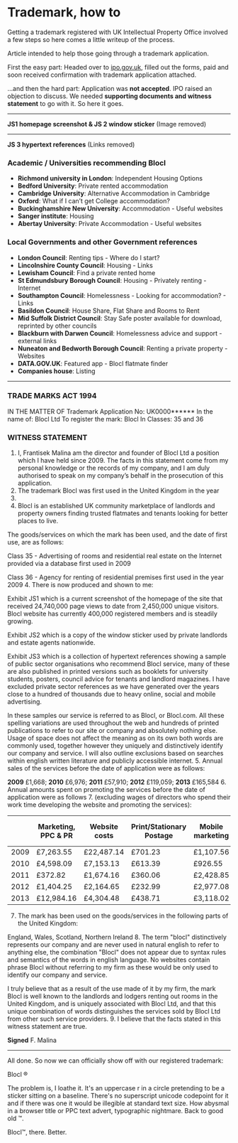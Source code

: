 Trademark, how to
=================

Getting a trademark registered with UK Intellectual Property
Office involved a few steps so here comes a little writeup of the process.

Article intended to help those going through a trademark application.

First the easy part: Headed over to [ipo.gov.uk](http://ipo.gov.uk), filled out
the forms, paid and soon received confirmation with trademark
application attached.

…and then the hard part: Application was **not accepted**. IPO raised an
objection to discuss. We needed **supporting documents and witness statement**
to go with it. So here it goes.

---

**JS1 homepage screenshot & JS 2 window sticker**
(Image removed)

---

**JS 3 hypertext references**
(Links removed)

### Academic / Universities recommending Blocl
* **Richmond university in London**: Independent Housing Options
* **Bedford University**: Private rented accommodation
* **Cambridge University**: Alternative Accommodation in Cambridge
* **Oxford**: What if I can’t get College accommodation?
* **Buckinghamshire New University**: Accommodation - Useful websites
* **Sanger institute**: Housing
* **Abertay University**: Private Accommodation - Useful websites

### Local Governments and other Government references

* **London Council**: Renting tips - Where do I start?
* **Lincolnshire County Council**: Housing - Links
* **Lewisham Council**: Find a private rented home 
* **St Edmundsbury Borough Council**: Housing - Privately renting - Internet
* **Southampton Council**: Homelessness - Looking for accommodation? - Links
* **Basildon Council**: House Share, Flat Share and Rooms to Rent
* **Mid Suffolk District Council**: Stay Safe poster available for download,
    reprinted by other councils
* **Blackburn with Darwen Council**: Homelessness advice and support - external links
* **Nuneaton and Bedworth Borough Council**: Renting a private property - Websites
* **DATA.GOV.UK**: Featured app - Blocl flatmate finder
* **Companies house**: Listing

---

### TRADE MARKS ACT 1994

IN THE MATTER OF Trademark
Application No: UK0000******
In the name of: Blocl Ltd
To register the mark: Blocl
In Classes: 35 and 36

### WITNESS STATEMENT

1. I, Frantisek Malina am the director and founder of Blocl Ltd a
position which I have held since 2009. The facts in this statement come from my
personal knowledge or the records of my company, and I am duly authorised to
speak on my company’s behalf in the prosecution of this application.
2. The trademark Blocl was first used in the United Kingdom in the year
2008.
3. Blocl is an established UK community marketplace of landlords and
property owners finding trusted flatmates and tenants looking for better places
to live.

The goods/services on which the mark has been used, and the date of first use,
are as follows:

Class 35 - Advertising of rooms and residential real estate on the Internet
provided via a database first used in 2009

Class 36 - Agency for renting of residential premises first used in the year 2009
4. There is now produced and shown to me:

Exhibit JS1 which is a current screenshot of the homepage of the site that
received 24,740,000 page views to date from 2,450,000 unique visitors.
Blocl website has currently 400,000 registered members and is steadily growing.

Exhibit JS2 which is a copy of the window sticker used by private landlords and
estate agents nationwide.

Exhibit JS3 which is a collection of hypertext references showing a sample of
public sector organisations who recommend Blocl service, many of these
are also published in printed versions such as booklets for university students,
posters, council advice for tenants and landlord magazines. I have excluded
private sector references as we have generated over the years close to a hundred
of thousands due to heavy online, social and mobile advertising.

In these samples our service is referred to as Blocl, or Blocl.com.
All these spelling variations are used
throughout the web and hundreds of printed publications to refer to our site or
company and absolutely nothing else. Usage of space does not affect the meaning
as on its own both words are commonly used, together however they uniquely and
distinctively identify our company and service. I will also outline exclusions
based on searches within english written literature and publicly accessible
internet.
5. Annual sales of the services before the date of application were as follows:  

**2009** £1,668; **2010** £6,976; **2011** £57,910; **2012** £119,059; **2013** £165,584
6. Annual amounts spent on promoting the services before the date of application were as follows
7. (excluding wages of directors who spend their work time developing the website and promoting the services):  

|      | Marketing, PPC & PR | Website costs | Print/Stationary Postage | Mobile marketing | Marketing staff wages | Total   |
|------|---------------------|---------------|--------------------------|------------------|-----------------------|---------|
| 2009 | £7,263.55           | £22,487.14    | £701.23                  | £1,107.56        | £0.00                 | £31,560 |
| 2010 | £4,598.09           | £7,153.13     | £613.39                  | £926.55          | £0.00                 | £13,290 |
| 2011 | £372.82             | £1,674.16     | £360.06                  | £2,428.85        | £5,239.07             | £10,075 |
| 2012 | £1,404.25           | £2,164.65     | £232.99                  | £2,977.08        | £9,003.68             | £15,783 |
| 2013 | £12,984.16          | £4,304.48     | £438.71                  | £3,118.02        | £10,640.63            | £31,486 |

7. The mark has been used on the goods/services in the following parts of the United Kingdom:  

 England, Wales, Scotland, Northern Ireland
8. The term "blocl" distinctively represents our
company and are never used in natural english to refer to anything else, the
combination "Blocl" does not appear due to syntax rules and semantics
of the words in english language. No websites contain phrase Blocl
without referring to my firm as these would be only used to
identify our company and service.

I truly believe that as a result of the use made of it by my firm, the mark
Blocl is well known to the landlords and lodgers renting out rooms in
the United Kingdom, and is uniquely associated with Blocl Ltd, and that
this unique combination of words distinguishes the services sold by Blocl Ltd
from other such service providers.
9. I believe that the facts stated in this witness statement are true.

**Signed** F. Malina

---

All done. So now we can officially show off with our registered trademark:

Blocl ®

The problem is, I loathe it. It's an uppercase r in a circle pretending to be a
sticker sitting on a baseline. There's no superscript unicode codepoint for it
and if there was one it would be illegible at standard text size. How abysmal in
a browser title or PPC text advert, typographic nightmare. Back to good old ™.

Blocl™, there. Better.
